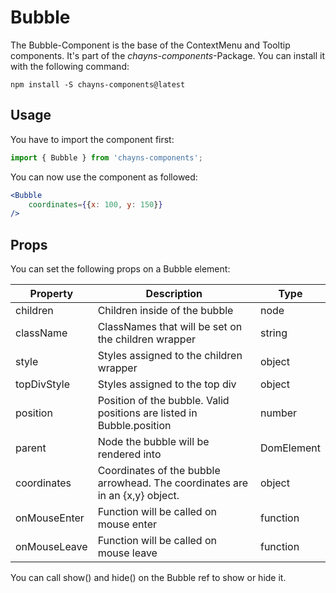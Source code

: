 # Bubble #

The Bubble-Component is the base of the ContextMenu and Tooltip components. It's part of the *chayns-components*-Package. You can install it with the following command:

    npm install -S chayns-components@latest


## Usage ##

You have to import the component first:

```jsx harmony
import { Bubble } from 'chayns-components';
```

You can now use the component as followed:

```jsx harmony
<Bubble
    coordinates={{x: 100, y: 150}}
/>
```


## Props ##
You can set the following props on a Bubble element:

| Property      | Description                                                                             | Type       |
|---------------|-----------------------------------------------------------------------------------------|------------|
| children      | Children inside of the bubble                                                           | node       |
| className     | ClassNames that will be set on the children wrapper                                     | string     |
| style         | Styles assigned to the children wrapper                                                 | object     |
| topDivStyle   | Styles assigned to the top div                                                          | object     |
| position      | Position of the bubble. Valid positions are listed in Bubble.position                   | number     |
| parent        | Node the bubble will be rendered into                                                   | DomElement |
| coordinates   | Coordinates of the bubble arrowhead. The coordinates are in an {x,y} object.            | object     |
| onMouseEnter  | Function will be called on mouse enter                                                  | function   |
| onMouseLeave  | Function will be called on mouse leave                                                  | function   |

You can call show() and hide() on the Bubble ref to show or hide it.
